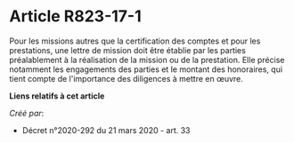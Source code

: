 # Article R823-17-1

Pour les missions autres que la certification des comptes et pour les prestations, une lettre de mission doit être établie
par les parties préalablement à la réalisation de la mission ou de la prestation. Elle précise notamment les engagements des
parties et le montant des honoraires, qui tient compte de l'importance des diligences à mettre en œuvre.

**Liens relatifs à cet article**

_Créé par_:

  - Décret n°2020-292 du 21 mars 2020 - art. 33
